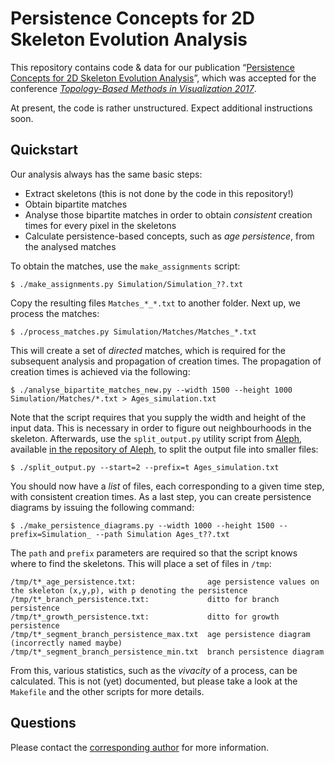 # Persistence Concepts for 2D Skeleton Evolution Analysis

This repository contains code & data for our publication &ldquo;[Persistence Concepts for 2D
Skeleton Evolution Analysis](http://bastian.rieck.ru/research/TopoInVis2017_Skeletons.pdf)&rdquo;,
which was accepted for the conference [*Topology-Based Methods in Visualization
2017*](http://fj.ics.keio.ac.jp/topoinvis).

At present, the code is rather unstructured. Expect additional instructions soon.

## Quickstart

Our analysis always has the same basic steps:

- Extract skeletons (this is not done by the code in this repository!)
- Obtain bipartite matches
- Analyse those bipartite matches in order to obtain *consistent*
  creation times for every pixel in the skeletons
- Calculate persistence-based concepts, such as *age persistence*, from
  the analysed matches

To obtain the matches, use the `make_assignments` script:

    $ ./make_assignments.py Simulation/Simulation_??.txt

Copy the resulting files `Matches_*_*.txt` to another folder. Next up,
we process the matches:

    $ ./process_matches.py Simulation/Matches/Matches_*.txt

This will create a set of *directed* matches, which is required for the
subsequent analysis and propagation of creation times. The propagation
of creation times is achieved via the following:

    $ ./analyse_bipartite_matches_new.py --width 1500 --height 1000 Simulation/Matches/*.txt > Ages_simulation.txt

Note that the script requires that you supply the width and height of
the input data. This is necessary in order to figure out neighbourhoods
in the skeleton. Afterwards, use the `split_output.py` utility script
from [Aleph](https://submanifold.github.io/Aleph), available [in the repository of Aleph](https://github.com/Submanifold/Aleph/blob/master/utilities/split_output.py),
to split the output file into smaller files:

    $ ./split_output.py --start=2 --prefix=t Ages_simulation.txt

You should now have a *list* of files, each corresponding to a given
time step, with consistent creation times. As a last step, you can
create persistence diagrams by issuing the following command:

    $ ./make_persistence_diagrams.py --width 1000 --height 1500 --prefix=Simulation_ --path Simulation Ages_t??.txt

The `path` and `prefix` parameters are required so that the script knows
where to find the skeletons. This will place a set of files in `/tmp`:


    /tmp/t*_age_persistence.txt:                age persistence values on the skeleton (x,y,p), with p denoting the persistence
    /tmp/t*_branch_persistence.txt:             ditto for branch persistence
    /tmp/t*_growth_persistence.txt:             ditto for growth persistence
    /tmp/t*_segment_branch_persistence_max.txt  age persistence diagram (incorrectly named maybe)
    /tmp/t*_segment_branch_persistence_min.txt  branch persistence diagram 

From this, various statistics, such as the *vivacity* of a process, can
be calculated. This is not (yet) documented, but please take a look at
the `Makefile` and the other scripts for more details.

## Questions

Please contact the [corresponding author](https://github.com/Submanifold) for more information.
